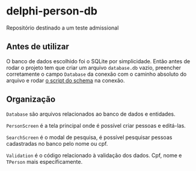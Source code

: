 # delphi-person-db
Repositório destinado a um teste admissional

## Antes de utilizar

O banco de dados escolhido foi o SQLite por simplicidade. Então antes de rodar o projeto tem que criar um arquivo `database.db` vazio,
preencher corretamente o campo `Database` da conexão com o caminho absoluto do arquivo e rodar [o script do schema](/schema.sql) na conexão.

## Organização

`Database` são arquivos relacionados ao banco de dados e entidades.

`PersonScreen` é a tela principal onde é possível criar pessoas e editá-las.

`SearchScreen` é o modal de pesquisa, é possível pesquisar pessoas cadastradas no banco pelo nome ou cpf.

`Validation` é o código relacionado à validação dos dados. Cpf, nome e `TPerson` mais específicamente.

